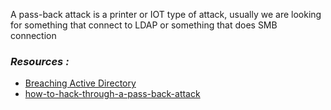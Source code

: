 A pass-back attack is a printer or IOT type of attack, usually we are looking for something that connect to LDAP or something that does SMB connection

### _Resources :_

- [Breaching Active Directory](https://sec-fortress.github.io/posts/articles/posts/Breaching%20Active%20Directory.html) 
- [how-to-hack-through-a-pass-back-attack](https://www.mindpointgroup.com/blog/how-to-hack-through-a-pass-back-attack/)





